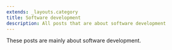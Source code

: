 ```yaml
---
extends: _layouts.category
title: Software development
description: All posts that are about software development
---
```


These posts are mainly about software development.

